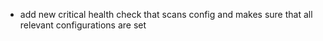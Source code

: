 - add new critical health check that scans config and makes sure that all relevant configurations are set
